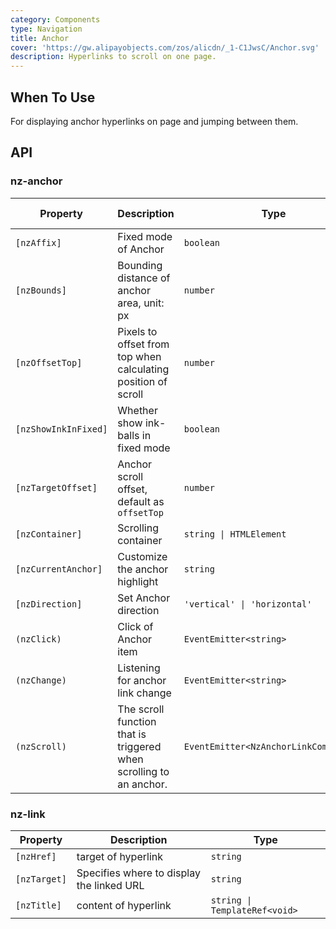 ```yaml
---
category: Components
type: Navigation
title: Anchor
cover: 'https://gw.alipayobjects.com/zos/alicdn/_1-C1JwsC/Anchor.svg'
description: Hyperlinks to scroll on one page.
---
```



## When To Use

For displaying anchor hyperlinks on page and jumping between them.


## API

### nz-anchor

| Property             | Description                                                        | Type                                  | Default      | Global Config |
|----------------------|--------------------------------------------------------------------|---------------------------------------|--------------|---------------|
| `[nzAffix]`          | Fixed mode of Anchor                                               | `boolean`                             | `true`       |
| `[nzBounds]`         | Bounding distance of anchor area, unit: px                         | `number`                              | `5`          | ✅             |
| `[nzOffsetTop]`      | Pixels to offset from top when calculating position of scroll      | `number`                              | `0`          | ✅             |
| `[nzShowInkInFixed]` | Whether show ink-balls in fixed mode                               | `boolean`                             | `false`      | ✅             |
| `[nzTargetOffset]`   | Anchor scroll offset, default as `offsetTop`                       | `number`                              | -            |               |
| `[nzContainer]`      | Scrolling container                                                | `string \| HTMLElement`               | `window`     |
| `[nzCurrentAnchor]`  | Customize the anchor highlight                                     | `string`                              | -            |               |
| `[nzDirection]`      | Set Anchor direction                                               | `'vertical' \| 'horizontal'`          | `'vertical'` |               |
| `(nzClick)`          | Click of Anchor item                                               | `EventEmitter<string>`                | -            |
| `(nzChange)`         | Listening for anchor link change                                   | `EventEmitter<string>`                | -            |               |
| `(nzScroll)`         | The scroll function that is triggered when scrolling to an anchor. | `EventEmitter<NzAnchorLinkComponent>` | -            |

### nz-link

| Property     | Description                               | Type                          |
|--------------|-------------------------------------------|-------------------------------|
| `[nzHref]`   | target of hyperlink                       | `string`                      |
| `[nzTarget]` | Specifies where to display the linked URL | `string`                      |
| `[nzTitle]`  | content of hyperlink                      | `string \| TemplateRef<void>` |
